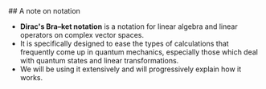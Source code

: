 <section data-markdown>
## A note on notation

* **Dirac's Bra–ket notation** is a notation for linear algebra and linear operators on complex vector spaces.
* It is specifically designed to ease the types of calculations that frequently come up in quantum mechanics, especially those which deal with quantum states and linear transformations.
* We will be using it extensively and will progressively explain how it works.
</section>
